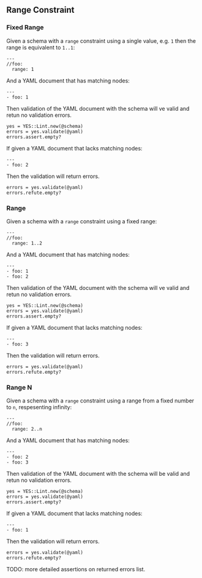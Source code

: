 ## Range Constraint

### Fixed Range

Given a schema with a `range` constraint using a single value,
e.g. `1` then the range is equivalent to `1..1`:

    ---
    //foo:
      range: 1

And a YAML document that has matching nodes:

    ---
    - foo: 1

Then validation of the YAML document with the schema will
ve valid and retun no validation errors.

    yes = YES::Lint.new(@schema)
    errors = yes.validate(@yaml)
    errors.assert.empty?

If given a YAML document that lacks matching nodes: 

    ---
    - foo: 2

Then the validation will return errors.

    errors = yes.validate(@yaml)
    errors.refute.empty?

### Range

Given a schema with a `range` constraint using a fixed range:

    ---
    //foo:
      range: 1..2

And a YAML document that has matching nodes:

    ---
    - foo: 1
    - foo: 2

Then validation of the YAML document with the schema will
ve valid and retun no validation errors.

    yes = YES::Lint.new(@schema)
    errors = yes.validate(@yaml)
    errors.assert.empty?

If given a YAML document that lacks matching nodes: 

    ---
    - foo: 3

Then the validation will return errors.

    errors = yes.validate(@yaml)
    errors.refute.empty?

### Range N

Given a schema with a `range` constraint using a range from a fixed number
to `n`, respesenting infinity:

    ---
    //foo:
      range: 2..n

And a YAML document that has matching nodes:

    ---
    - foo: 2
    - foo: 3

Then validation of the YAML document with the schema will
be valid and retun no validation errors.

    yes = YES::Lint.new(@schema)
    errors = yes.validate(@yaml)
    errors.assert.empty?

If given a YAML document that lacks matching nodes: 

    ---
    - foo: 1

Then the validation will return errors.

    errors = yes.validate(@yaml)
    errors.refute.empty?

TODO: more detailed assertions on returned errors list.

